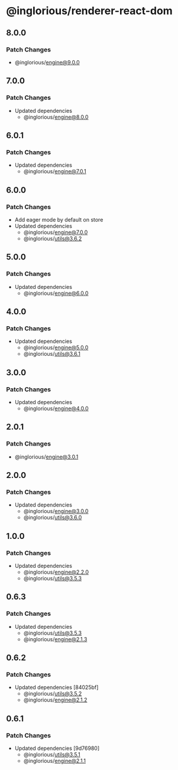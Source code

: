 # @inglorious/renderer-react-dom

## 8.0.0

### Patch Changes

- @inglorious/engine@9.0.0

## 7.0.0

### Patch Changes

- Updated dependencies
  - @inglorious/engine@8.0.0

## 6.0.1

### Patch Changes

- Updated dependencies
  - @inglorious/engine@7.0.1

## 6.0.0

### Patch Changes

- Add eager mode by default on store
- Updated dependencies
  - @inglorious/engine@7.0.0
  - @inglorious/utils@3.6.2

## 5.0.0

### Patch Changes

- Updated dependencies
  - @inglorious/engine@6.0.0

## 4.0.0

### Patch Changes

- Updated dependencies
  - @inglorious/engine@5.0.0
  - @inglorious/utils@3.6.1

## 3.0.0

### Patch Changes

- Updated dependencies
  - @inglorious/engine@4.0.0

## 2.0.1

### Patch Changes

- @inglorious/engine@3.0.1

## 2.0.0

### Patch Changes

- Updated dependencies
  - @inglorious/engine@3.0.0
  - @inglorious/utils@3.6.0

## 1.0.0

### Patch Changes

- Updated dependencies
  - @inglorious/engine@2.2.0
  - @inglorious/utils@3.5.3

## 0.6.3

### Patch Changes

- Updated dependencies
  - @inglorious/utils@3.5.3
  - @inglorious/engine@2.1.3

## 0.6.2

### Patch Changes

- Updated dependencies [84025bf]
  - @inglorious/utils@3.5.2
  - @inglorious/engine@2.1.2

## 0.6.1

### Patch Changes

- Updated dependencies [9d76980]
  - @inglorious/utils@3.5.1
  - @inglorious/engine@2.1.1
